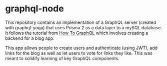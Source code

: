 # graphql-node

This repository contains an implementation of a GraphQL server (created with graphql-yoga) that uses Prisma 2 as a data layer to a mySQL
database. It follows the tutorial from [How To GraphQL](https://www.howtographql.com/graphql-js/0-introduction/) which involves creating a
backend for a blog app. 

This app allows people to create users and authenticate (using JWT), add links for the blog as well as let users to vote for links they like.
This was meant to solidify learning of key GraphQL components.
